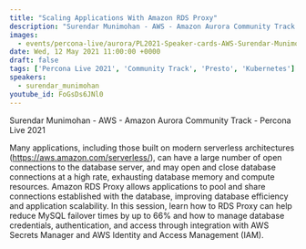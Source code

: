```yaml
---
title: "Scaling Applications With Amazon RDS Proxy"
description: "Surendar Munimohan - AWS - Amazon Aurora Community Track - Percona Live 2021"
images:
  - events/percona-live/aurora/PL2021-Speaker-cards-AWS-Surendar-Munimohan.jpg
date: Wed, 12 May 2021 11:00:00 +0000
draft: false
tags: ['Percona Live 2021', 'Community Track', 'Presto', 'Kubernetes']
speakers:
  - surendar_munimohan
youtube_id: FoGsDs6JNl0
---
```


Surendar Munimohan - AWS - Amazon Aurora Community Track - Percona Live 2021

Many applications, including those built on modern serverless architectures (https://aws.amazon.com/serverless/), can have a large number of open connections to the database server, and may open and close database connections at a high rate, exhausting database memory and compute resources. Amazon RDS Proxy allows applications to pool and share connections established with the database, improving database efficiency and application scalability. In this session, learn how to RDS Proxy can help reduce MySQL failover times by up to 66% and how to manage database credentials, authentication, and access through integration with AWS Secrets Manager and AWS Identity and Access Management (IAM).